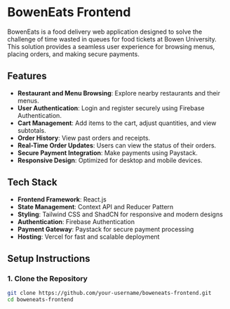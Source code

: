 # **BowenEats Frontend**  

BowenEats is a food delivery web application designed to solve the challenge of time wasted in queues for food tickets at Bowen University. This solution provides a seamless user experience for browsing menus, placing orders, and making secure payments.  

## **Features**  

- **Restaurant and Menu Browsing**: Explore nearby restaurants and their menus.  
- **User Authentication**: Login and register securely using Firebase Authentication.  
- **Cart Management**: Add items to the cart, adjust quantities, and view subtotals.  
- **Order History**: View past orders and receipts.  
- **Real-Time Order Updates**: Users can view the status of their orders.  
- **Secure Payment Integration**: Make payments using Paystack.  
- **Responsive Design**: Optimized for desktop and mobile devices.  

## **Tech Stack**  

- **Frontend Framework**: React.js  
- **State Management**: Context API and Reducer Pattern  
- **Styling**: Tailwind CSS and ShadCN for responsive and modern designs  
- **Authentication**: Firebase Authentication  
- **Payment Gateway**: Paystack for secure payment processing  
- **Hosting**: Vercel for fast and scalable deployment  

## **Setup Instructions**  

### **1. Clone the Repository**  
```bash  
git clone https://github.com/your-username/boweneats-frontend.git  
cd boweneats-frontend  
